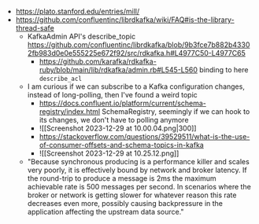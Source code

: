 - https://plato.stanford.edu/entries/mill/
- https://github.com/confluentinc/librdkafka/wiki/FAQ#is-the-library-thread-safe
	- KafkaAdmin API's describe_topic https://github.com/confluentinc/librdkafka/blob/9b3fce7b882b43302fb983d0e0e555225e672f92/src/rdkafka.h#L4977C50-L4977C65
		- https://github.com/karafka/rdkafka-ruby/blob/main/lib/rdkafka/admin.rb#L545-L560 binding to here `describe_acl`
	- I am curious if we can subscribe to a Kafka configuration changes, instead of long-polling, then I've found a weird topic 
		- https://docs.confluent.io/platform/current/schema-registry/index.html SchemaRegistry, seemingly if we can hook to its changes, we don't have to polling anymore  
		- ![[Screenshot 2023-12-29 at 10.00.04.png|300]]
		- https://stackoverflow.com/questions/39529511/what-is-the-use-of-consumer-offsets-and-schema-topics-in-kafka
		- ![[Screenshot 2023-12-29 at 10.25.12.png]]
	- "Because synchronous producing is a performance killer and scales very poorly, it is effectively bound by network and broker latency. If the round-trip to produce a message is 2ms the maximum achievable rate is 500 messages per second. In scenarios where the broker or network is getting slower for whatever reason this rate decreases even more, possibly causing backpressure in the application affecting the upstream data source."